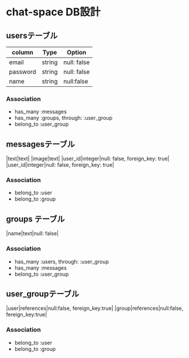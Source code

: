 # chat-space DB設計
## usersテーブル
|column|Type|Option|
|------|----|------|
|email|string|null: false|
|password|string|null: false|
|name|string|null:false|
### Association
- has_many :messages
- has_many :groups, through: :user_group
- belong_to :user_group

## messagesテーブル
|text|text|
|image|text|
|user_id|integer|null: false, foreign_key: true|
|user_id|integer|null: false, foreign_key: true|
### Association
- belong_to :user
- belong_to :group

## groups テーブル
|name|text|null: false|
### Association
- has_many :users, through: :user_group
- has_many :messages
- belong_to :user_group

## user_groupテーブル
|user|references|null:false, fereign_key:true|
|group|references|null:false, fereign_key:true|
### Association
- belong_to :user
- belong_to :group



